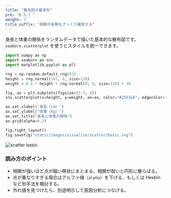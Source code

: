 ```yaml
---
title: "散布図の基本形"
pre: "6.5.1 "
weight: 1
title_suffix: "相関の有無をざっくり確認する"
---
```


身長と体重の関係をランダムデータで描いた基本的な散布図です。`seaborn.scatterplot` を使うとスタイルを統一できます。

```python
import numpy as np
import seaborn as sns
import matplotlib.pyplot as plt

rng = np.random.default_rng(42)
height = rng.normal(167, 8, size=120)
weight = 0.6 * height + rng.normal(0, 5, size=120) + 30

fig, ax = plt.subplots(figsize=(5.5, 4))
sns.scatterplot(x=height, y=weight, ax=ax, color="#2563eb", edgecolor="white")

ax.set_xlabel("身長（cm）")
ax.set_ylabel("体重（kg）")
ax.set_title("身長と体重の関係")
ax.grid(alpha=0.2)

fig.tight_layout()
fig.savefig("static/images/visualize/scatter/basic.svg")
```

![scatter basic](/images/visualize/scatter/basic.svg)

### 読み方のポイント

- 相関が強いほど点が細い帯状にまとまる。相関が弱いと円形に散らばる。
- 点が重なりすぎる場合はアルファ値（`alpha`）を下げる、もしくは Hexbin など別手法を検討する。
- 外れ値を見つけたら、別途明示して原因分析につなげる。
